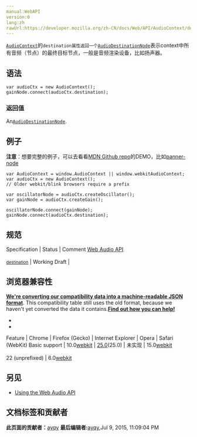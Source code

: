```yaml
---
manual:WebAPI
version:0
lang:zh
rawUrl:https://developer.mozilla.org/zh-CN/docs/Web/API/AudioContext/destination
---
```






[`AudioContext`](%2544 "AudioContext接口表示由音频模块连接而成的音频处理图，每个模块对应一个AudioNode。AudioContext可以控制它所包含的节点的创建，以及音频处理、解码操作的执行。做任何事情之前都要先创建AudioContext对象，因为一切都发生在这个环境之中。")的`destination属性返回一个`[`AudioDestinationNode`](%2547 "AudioDestinationNode可以通过AudioContext.destination属性来查看。")表示context中所有音频（节点）的最终目标节点，一般是音频渲染设备，比如扬声器。



## 语法<a name="语法"></a>

```
var audioCtx = new AudioContext();
gainNode.connect(audioCtx.destination);
```

### 返回值<a name="返回值"></a>


An[`AudioDestinationNode`](%2547 "AudioDestinationNode可以通过AudioContext.destination属性来查看。").


## 例子<a name="例子"></a>


**注意**：想要完整的例子，可以去看看[MDN Github repo](%22866 "")的DEMO，比如[panner-node](%22867 "")



```
var AudioContext = window.AudioContext || window.webkitAudioContext;
var audioCtx = new AudioContext();
// Older webkit/blink browsers require a prefix

var oscillatorNode = audioCtx.createOscillator();
var gainNode = audioCtx.createGain();

oscillatorNode.connect(gainNode);
gainNode.connect(audioCtx.destination); 

```

## 规范<a name="规范"></a>
Specification | Status | Comment 
[Web Audio API<br></br><small>destination</small>](%22869 "") | Working Draft |  


## 浏览器兼容性<a name="浏览器兼容性"></a>


**[We&#39;re converting our compatibility data into a machine-readable JSON format](%3344 "")**. This compatibility table still uses the old format, because we haven&#39;t yet converted the data it contains.**[Find out how you can help!](%3392 "")**


* 
* 
Feature | Chrome | Firefox (Gecko) | Internet Explorer | Opera | Safari (WebKit) 
Basic support | 10.0[webkit](%3568 "The name of this feature is prefixed with 'webkit' as this browser considers it experimental") | [25.0](%3679 "Released on 2013-10-29.")(25.0) | 未实现 | 15.0[webkit](%3568 "The name of this feature is prefixed with 'webkit' as this browser considers it experimental")<br></br>22 (unprefixed) | 6.0[webkit](%3568 "The name of this feature is prefixed with 'webkit' as this browser considers it experimental") 





## 另见<a name="另见"></a>

* [Using the Web Audio API](%3811 "")



## 文档标签和贡献者
**此页面的贡献者：**[ayqy](%3814 "")
**最后编辑者:**[ayqy](%3814 ""),<time>Jul 9, 2015, 11:09:04 PM</time>


